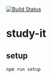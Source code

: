 [![Build Status](https://travis-ci.org/aneylon/study-it.svg?branch=develop)](https://travis-ci.org/aneylon/study-it)

# study-it

## setup
```
npm run setup
```